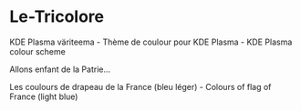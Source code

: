 # Le-Tricolore

KDE Plasma väriteema - Thème de coulour pour KDE Plasma - KDE Plasma colour scheme

Allons enfant de la Patrie...

Les coulours de drapeau de la France (bleu léger) - Colours of flag of France (light blue)
